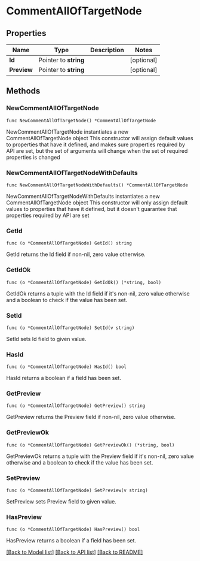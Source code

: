 # CommentAllOfTargetNode

## Properties

Name | Type | Description | Notes
------------ | ------------- | ------------- | -------------
**Id** | Pointer to **string** |  | [optional] 
**Preview** | Pointer to **string** |  | [optional] 

## Methods

### NewCommentAllOfTargetNode

`func NewCommentAllOfTargetNode() *CommentAllOfTargetNode`

NewCommentAllOfTargetNode instantiates a new CommentAllOfTargetNode object
This constructor will assign default values to properties that have it defined,
and makes sure properties required by API are set, but the set of arguments
will change when the set of required properties is changed

### NewCommentAllOfTargetNodeWithDefaults

`func NewCommentAllOfTargetNodeWithDefaults() *CommentAllOfTargetNode`

NewCommentAllOfTargetNodeWithDefaults instantiates a new CommentAllOfTargetNode object
This constructor will only assign default values to properties that have it defined,
but it doesn't guarantee that properties required by API are set

### GetId

`func (o *CommentAllOfTargetNode) GetId() string`

GetId returns the Id field if non-nil, zero value otherwise.

### GetIdOk

`func (o *CommentAllOfTargetNode) GetIdOk() (*string, bool)`

GetIdOk returns a tuple with the Id field if it's non-nil, zero value otherwise
and a boolean to check if the value has been set.

### SetId

`func (o *CommentAllOfTargetNode) SetId(v string)`

SetId sets Id field to given value.

### HasId

`func (o *CommentAllOfTargetNode) HasId() bool`

HasId returns a boolean if a field has been set.

### GetPreview

`func (o *CommentAllOfTargetNode) GetPreview() string`

GetPreview returns the Preview field if non-nil, zero value otherwise.

### GetPreviewOk

`func (o *CommentAllOfTargetNode) GetPreviewOk() (*string, bool)`

GetPreviewOk returns a tuple with the Preview field if it's non-nil, zero value otherwise
and a boolean to check if the value has been set.

### SetPreview

`func (o *CommentAllOfTargetNode) SetPreview(v string)`

SetPreview sets Preview field to given value.

### HasPreview

`func (o *CommentAllOfTargetNode) HasPreview() bool`

HasPreview returns a boolean if a field has been set.


[[Back to Model list]](../README.md#documentation-for-models) [[Back to API list]](../README.md#documentation-for-api-endpoints) [[Back to README]](../README.md)


